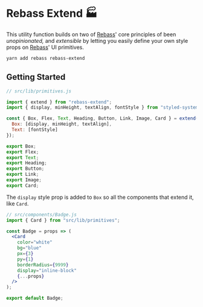 # Rebass Extend 🏭

This utility function builds on two of [Rebass][rebass]' core principles of been _unopinionated,_ and _extensible_ by letting you easily define your own style props on [Rebass][rebass]' UI primitives.

[rebass]: https://rebassjs.org

```sh
yarn add rebass rebass-extend
```

## Getting Started

```js
// src/lib/primitives.js

import { extend } from "rebass-extend";
import { display, minHeight, textAlign, fontStyle } from "styled-system";

const { Box, Flex, Text, Heading, Button, Link, Image, Card } = extend({
  Box: [display, minHeight, textAlign],
  Text: [fontStyle]
});

export Box;
export Flex;
export Text;
export Heading;
export Button;
export Link;
export Image;
export Card;
```

The `display` style prop is added to `Box` so all the components that extend it,
like `Card`.

```jsx
// src/components/Badge.js
import { Card } from "src/lib/primitives";

const Badge = props => (
  <Card
    color="white"
    bg="blue"
    px={3}
    py={1}
    borderRadius={9999}
    display="inline-block"
    {...props}
  />
);

export default Badge;
```
